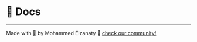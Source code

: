 # 📄 Docs

---

Made with 💜 by Mohammed Elzanaty :wave: [check our community!](https://www.linkedin.com/in/mohammedelzanaty129/)
